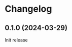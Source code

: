 # Changelog

<!-- ### Bug fixes -->
<!-- ### Enhancements -->
<!-- ### Backwards incompatible changes -->

## 0.1.0 (2024-03-29)

Init release
